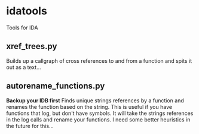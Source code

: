 idatools
========

Tools for IDA


xref_trees.py
-------------

Builds up a callgraph of cross references to and from a function and spits it out as a text...




autorename_functions.py
-----------------------

**Backup your IDB first** Finds unique strings references by a function and renames the function based on
the string.  This is useful if you have functions that log, but don't have symbols.  It will
take the strings references in the log calls and rename your functions.  I need some better heuristics
in the future for this...
